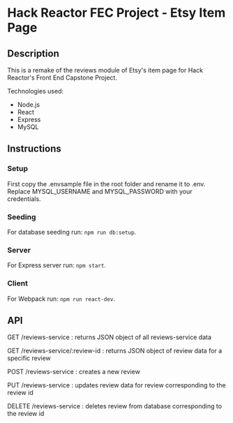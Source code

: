 # Hack Reactor FEC Project - Etsy Item Page

## Description
This is a remake of the reviews module of Etsy's item page for Hack Reactor's Front End Capstone Project.

Technologies used:
* Node.js
* React
* Express
* MySQL

## Instructions

### Setup
First copy the .envsample file in the root folder and rename it to .env. Replace MYSQL_USERNAME and MYSQL_PASSWORD with your credentials.

### Seeding
For database seeding run: `npm run db:setup`.

### Server
For Express server run: `npm start`.

### Client
For Webpack run: `npm run react-dev`.

## API
GET /reviews-service : returns JSON object of all reviews-service data

GET /reviews-service/:review-id : returns JSON object of review data for a specific review

POST /reviews-service : creates a new review

PUT /reviews-service : updates review data for review corresponding to the review id

DELETE /reviews-service : deletes review from database corresponding to the review id

